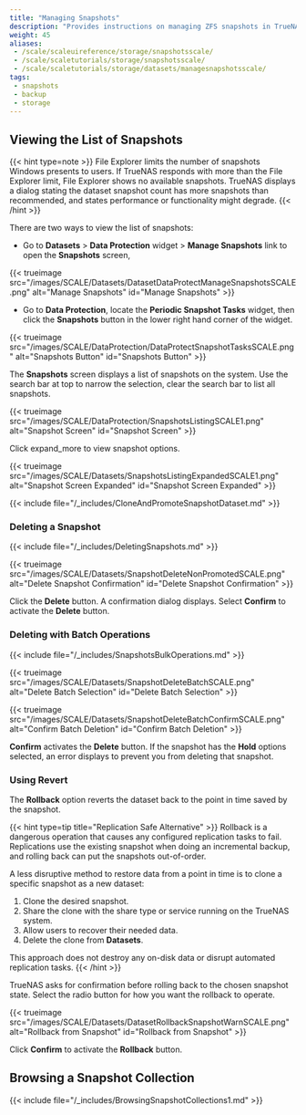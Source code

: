 ```yaml
---
title: "Managing Snapshots"
description: "Provides instructions on managing ZFS snapshots in TrueNAS Scale."
weight: 45
aliases:
 - /scale/scaleuireference/storage/snapshotsscale/
 - /scale/scaletutorials/storage/snapshotsscale/
 - /scale/scaletutorials/storage/datasets/managesnapshotsscale/
tags: 
 - snapshots
 - backup
 - storage
---
```


## Viewing the List of Snapshots

{{< hint type=note >}}
File Explorer limits the number of snapshots Windows presents to users. If TrueNAS responds with more than the File Explorer limit, File Explorer shows no available snapshots.
TrueNAS displays a dialog stating the dataset snapshot count has more snapshots than recommended, and states performance or functionality might degrade.
{{< /hint >}}

There are two ways to view the list of snapshots:

* Go to **Datasets** > **Data Protection** widget > **Manage Snapshots** link to open the **Snapshots** screen,

{{< trueimage src="/images/SCALE/Datasets/DatasetDataProtectManageSnapshotsSCALE.png" alt="Manage Snapshots" id="Manage Snapshots" >}} 

* Go to **Data Protection**, locate the **Periodic Snapshot Tasks** widget, then click the **Snapshots** button in the lower right hand corner of the widget.

{{< trueimage src="/images/SCALE/DataProtection/DataProtectSnapshotTasksSCALE.png" alt="Snapshots Button" id="Snapshots Button" >}}

The **Snapshots** screen displays a list of snapshots on the system. Use the search bar at top to narrow the selection, clear the search bar to list all snapshots.

{{< trueimage src="/images/SCALE/DataProtection/SnapshotsListingSCALE1.png" alt="Snapshot Screen" id="Snapshot Screen" >}}

Click <span class="material-icons">expand_more</span> to view snapshot options.

{{< trueimage src="/images/SCALE/Datasets/SnapshotsListingExpandedSCALE1.png" alt="Snapshot Screen Expanded" id="Snapshot Screen Expanded" >}}

{{< include file="/_includes/CloneAndPromoteSnapshotDataset.md" >}}

### Deleting a Snapshot

{{< include file="/_includes/DeletingSnapshots.md" >}}

{{< trueimage src="/images/SCALE/Datasets/SnapshotDeleteNonPromotedSCALE.png" alt="Delete Snapshot Confirmation" id="Delete Snapshot Confirmation" >}}

Click the **Delete** button. A confirmation dialog displays. Select **Confirm** to activate the **Delete** button.

### Deleting with Batch Operations

{{< include file="/_includes/SnapshotsBulkOperations.md" >}}

{{< trueimage src="/images/SCALE/Datasets/SnapshotDeleteBatchSCALE.png" alt="Delete Batch Selection" id="Delete Batch Selection" >}}

{{< trueimage src="/images/SCALE/Datasets/SnapshotDeleteBatchConfirmSCALE.png" alt="Confirm Batch Deletion" id="Confirm Batch Deletion" >}} 

**Confirm** activates the **Delete** button. If the snapshot has the **Hold** options selected, an error displays to prevent you from deleting that snapshot.

### Using Revert

The **Rollback** option reverts the dataset back to the point in time saved by the snapshot.

{{< hint type=tip title="Replication Safe Alternative" >}}
Rollback is a dangerous operation that causes any configured replication tasks to fail.
Replications use the existing snapshot when doing an incremental backup, and rolling back can put the snapshots out-of-order.

A less disruptive method to restore data from a point in time is to clone a specific snapshot as a new dataset:

1. Clone the desired snapshot.
2. Share the clone with the share type or service running on the TrueNAS system.
3. Allow users to recover their needed data.
4. Delete the clone from **Datasets**.

This approach does not destroy any on-disk data or disrupt automated replication tasks.
{{< /hint >}}

TrueNAS asks for confirmation before rolling back to the chosen snapshot state.
Select the radio button for how you want the rollback to operate.

{{< trueimage src="/images/SCALE/Datasets/DatasetRollbackSnapshotWarnSCALE.png" alt="Rollback from Snapshot" id="Rollback from Snapshot" >}}

Click **Confirm** to activate the **Rollback** button.

## Browsing a Snapshot Collection

{{< include file="/_includes/BrowsingSnapshotCollections1.md" >}}

